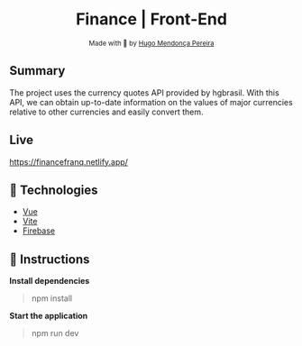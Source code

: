 <h1 align="center"> Finance | Front-End </h1>

<div align="center">
  <sub> Made with 💖 by
    <a href="https://github.com/hugompereira2">Hugo Mendonça Pereira</a>
  </sub>
</div>

## Summary

The project uses the currency quotes API provided by hgbrasil. With this API, we can obtain up-to-date information on the values of major currencies relative to other currencies and easily convert them.

## Live

 https://financefranq.netlify.app/

## 🚀 Technologies

* [Vue](https://vuejs.org/)
* [Vite](https://vitejs.dev/) 
* [Firebase](https://firebase.google.com/)      

## :checkered_flag: Instructions

**Install dependencies**

> npm install

**Start the application**

> npm run dev

